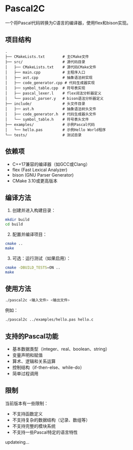 # Pascal2C

一个将Pascal代码转换为C语言的编译器，使用flex和bison实现。

## 项目结构

```
.
├── CMakeLists.txt        # 主CMake文件
├── src/                  # 源代码目录
│   ├── CMakeLists.txt    # 源代码CMake文件
│   ├── main.cpp          # 主程序入口
│   ├── ast.cpp           # 抽象语法树实现
│   ├── code_generator.cpp # 代码生成器实现
│   ├── symbol_table.cpp  # 符号表实现
│   ├── pascal_lexer.l    # flex词法分析器定义
│   └── pascal_parser.y   # bison语法分析器定义
├── include/              # 头文件目录
│   ├── ast.h             # 抽象语法树头文件
│   ├── code_generator.h  # 代码生成器头文件
│   └── symbol_table.h    # 符号表头文件
├── examples/             # 示例Pascal代码
│   └── hello.pas         # 示例Hello World程序
└── tests/                # 测试目录
```

## 依赖项

- C++17兼容的编译器（如GCC或Clang）
- flex (Fast Lexical Analyzer)
- bison (GNU Parser Generator)
- CMake 3.10或更高版本

## 编译方法

1. 创建并进入构建目录：

```bash
mkdir build
cd build
```

2. 配置并编译项目：

```bash
cmake ..
make
```

3. 可选：运行测试（如果启用）：

```bash
cmake -DBUILD_TESTS=ON ..
make
```

## 使用方法

```bash
./pascal2c <输入文件> <输出文件>
```

例如：

```bash
./pascal2c ../examples/hello.pas hello.c
```

## 支持的Pascal功能

- 基本数据类型（integer、real、boolean、string）
- 变量声明和赋值
- 算术、逻辑和关系运算
- 控制结构（if-then-else、while-do）
- 简单过程调用

## 限制

当前版本有一些限制：

- 不支持函数定义
- 不支持复杂的数据结构（记录、数组等）
- 不支持完整的模块系统
- 不支持一些Pascal特定的语言特性

updateing...
